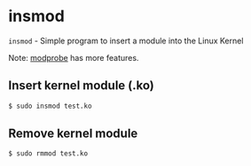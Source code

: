 # insmod

`insmod` - Simple program to insert a module into the Linux Kernel

Note: [modprobe](modprobe.md) has more features.

## Insert kernel module (.ko)
```bash
$ sudo insmod test.ko
```

## Remove kernel module
```bash
$ sudo rmmod test.ko
```
